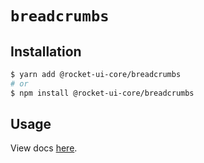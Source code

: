 # `breadcrumbs`

## Installation

```sh
$ yarn add @rocket-ui-core/breadcrumbs
# or
$ npm install @rocket-ui-core/breadcrumbs
```

## Usage

View docs [here](https://rocket-ui-core.com/docs/components/breadcrumbs).
